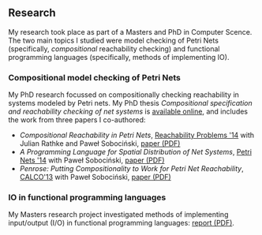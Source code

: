 ## Research

My research took place as part of a Masters and PhD in Computer Scence. The two main topics I studied were model checking of Petri Nets (specifically, *compositional* reachability checking) and functional programming languages (specifically, methods of implementing IO).

### Compositional model checking of Petri Nets

My PhD research focussed on compositionally checking reachability in systems modeled by Petri nets. My PhD thesis *Compositional specification and reachability checking of net systems* is [available online][thesis], and includes the work from three papers I co-authored:

* *Compositional Reachability in Petri Nets*, [Reachability Problems '14][rp]
   with Julian Rathke and Paweł Sobociński, [paper (PDF)][rppaper]
* *A Programming Language for Spatial Distribution of Net Systems*, [Petri Nets '14][pn]
   with Paweł Sobociński, [paper (PDF)][pnpaper]
* *Penrose: Putting Compositionality to Work for Petri Net Reachability*, [CALCO'13][calco]
   with Paweł Sobociński, [paper (PDF)][calcopaper]

### IO in functional programming languages

My Masters research project investigated methods of implementing input/output (I/O) in functional
programming languages: [report (PDF)][report].


[calco]: https://link.springer.com/chapter/10.1007/978-3-642-40206-7_29
[calcopaper]: {{site.static_dir}}research/calco13.pdf
[pn]: https://link.springer.com/chapter/10.1007%2F978-3-319-07734-5_9
[pnpaper]: {{site.static_dir}}research/pn14.pdf
[rp]: https://link.springer.com/chapter/10.1007%2F978-3-319-11439-2_18
[rppaper]: {{site.static_dir}}research/rp14.pdf
[report]: {{site.static_dir}}research/masters_report.pdf
[thesis]: https://eprints.soton.ac.uk/385201/
